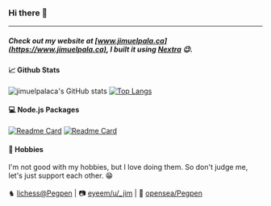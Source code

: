 ### Hi there 👋
---

##### Check out my website at [www.jimuelpala.ca](https://www.jimuelpala.ca), I built it using [Nextra](https://nextra.vercel.app/) 😉.

#### 📈 Github Stats

![jimuelpalaca's GitHub stats](https://github-readme-stats.vercel.app/api?username=jimuelpalaca&show_icons=true&theme=gruvbox&line_height=20)
[![Top Langs](https://github-readme-stats.vercel.app/api/top-langs/?username=jimuelpalaca&layout=compact&theme=gruvbox)](https://github.com/anuraghazra/github-readme-stats)
<br />

#### 💻 Node.js Packages
[![Readme Card](https://github-readme-stats.vercel.app/api/pin/?username=whitecloakph&repo=nestjs-passport-firebase&theme=gruvbox)](https://github.com/whitecloakph/nestjs-passport-firebase)
[![Readme Card](https://github-readme-stats.vercel.app/api/pin/?username=jimuelpalaca&repo=str&theme=gruvbox&show_owner=true)](https://github.com/jimuelpalaca/str)

#### 🧩 Hobbies
I'm not good with my hobbies, but I love doing them. So don't judge me, let's just support each other. 😁 <br /><br />
♞ [lichess@Pegpen](https://lichess.org/@/Pegpen) | 
📷 [eyeem/u/_jim](https://www.eyeem.com/u/_jim) |
🎨 [opensea/Pegpen](https://opensea.io/Pegpen)
